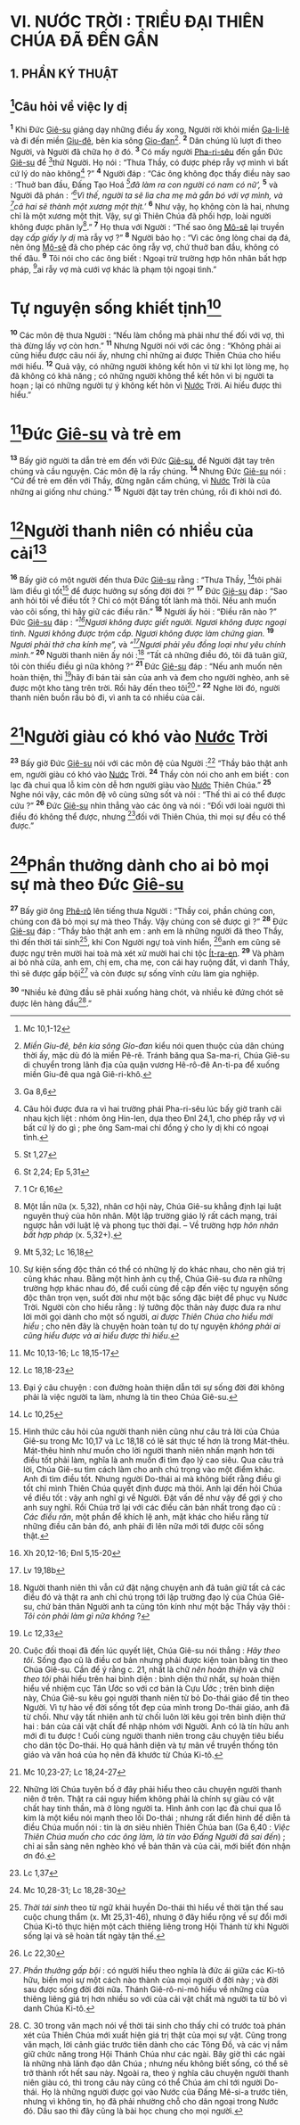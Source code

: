 # VI. NƯỚC TRỜI : TRIỀU ĐẠI THIÊN CHÚA ĐÃ ĐẾN GẦN

## 1. PHẦN KÝ THUẬT

## [^1@-19f79405-1a86-432a-a382-072f721346cd]Câu hỏi về việc ly dị
<sup><b>1</b></sup> Khi Đức [Giê-su]() giảng dạy những điều ấy xong, Người rời khỏi miền [Ga-li-lê]() và đi đến miền [Giu-đê](), bên kia sông [Gio-đan]()[^1-19f79405-1a86-432a-a382-072f721346cd]. <sup><b>2</b></sup> Dân chúng lũ lượt đi theo Người, và Người đã chữa họ ở đó. <sup><b>3</b></sup> Có mấy người [Pha-ri-sêu]() đến gần Đức [Giê-su]() để [^2@-19f79405-1a86-432a-a382-072f721346cd]thử Người. Họ nói : “Thưa Thầy, có được phép rẫy vợ mình vì bất cứ lý do nào không[^2-19f79405-1a86-432a-a382-072f721346cd] ?” <sup><b>4</b></sup> Người đáp : “Các ông không đọc thấy điều này sao : ‘Thuở ban đầu, Đấng Tạo Hoá *[^3@-19f79405-1a86-432a-a382-072f721346cd]đã làm ra con người có nam có nữ’,* <sup><b>5</b></sup> và Người đã phán : *‘[^4@-19f79405-1a86-432a-a382-072f721346cd]Vì thế, người ta sẽ lìa cha mẹ mà gắn bó với vợ mình, và [^5@-19f79405-1a86-432a-a382-072f721346cd]cả hai sẽ thành một xương một thịt.’* <sup><b>6</b></sup> Như vậy, họ không còn là hai, nhưng chỉ là một xương một thịt. Vậy, sự gì Thiên Chúa đã phối hợp, loài người không được phân ly[^3-19f79405-1a86-432a-a382-072f721346cd].” <sup><b>7</b></sup> Họ thưa với Người : “Thế sao ông [Mô-sê]() lại truyền dạy *cấp giấy ly dị* mà rẫy vợ ?” <sup><b>8</b></sup> Người bảo họ : “Vì các ông lòng chai dạ đá, nên ông [Mô-sê]() đã cho phép các ông rẫy vợ, chứ thuở ban đầu, không có thế đâu. <sup><b>9</b></sup> Tôi nói cho các ông biết : Ngoại trừ trường hợp hôn nhân bất hợp pháp, [^6@-19f79405-1a86-432a-a382-072f721346cd]ai rẫy vợ mà cưới vợ khác là phạm tội ngoại tình.”


# Tự nguyện sống khiết tịnh[^4-19f79405-1a86-432a-a382-072f721346cd]
<sup><b>10</b></sup> Các môn đệ thưa Người : “Nếu làm chồng mà phải như thế đối với vợ, thì thà đừng lấy vợ còn hơn.” <sup><b>11</b></sup> Nhưng Người nói với các ông : “Không phải ai cũng hiểu được câu nói ấy, nhưng chỉ những ai được Thiên Chúa cho hiểu mới hiểu. <sup><b>12</b></sup> Quả vậy, có những người không kết hôn vì từ khi lọt lòng mẹ, họ đã không có khả năng ; có những người không thể kết hôn vì bị người ta hoạn ; lại có những người tự ý không kết hôn vì [Nước]() Trời. Ai hiểu được thì hiểu.”


# [^7@-19f79405-1a86-432a-a382-072f721346cd]Đức [Giê-su]() và trẻ em
<sup><b>13</b></sup> Bấy giờ người ta dẫn trẻ em đến với Đức [Giê-su](), để Người đặt tay trên chúng và cầu nguyện. Các môn đệ la rầy chúng. <sup><b>14</b></sup> Nhưng Đức [Giê-su]() nói : “Cứ để trẻ em đến với Thầy, đừng ngăn cấm chúng, vì [Nước]() Trời là của những ai giống như chúng.” <sup><b>15</b></sup> Người đặt tay trên chúng, rồi đi khỏi nơi đó.


# [^8@-19f79405-1a86-432a-a382-072f721346cd]Người thanh niên có nhiều của cải[^5-19f79405-1a86-432a-a382-072f721346cd]
<sup><b>16</b></sup> Bấy giờ có một người đến thưa Đức [Giê-su]() rằng : “Thưa Thầy, [^9@-19f79405-1a86-432a-a382-072f721346cd]tôi phải làm điều gì tốt[^6-19f79405-1a86-432a-a382-072f721346cd] để được hưởng sự sống đời đời ?” <sup><b>17</b></sup> Đức [Giê-su]() đáp : “Sao anh hỏi tôi về điều tốt ? Chỉ có một Đấng tốt lành mà thôi. Nếu anh muốn vào cõi sống, thì hãy giữ các điều răn.” <sup><b>18</b></sup> Người ấy hỏi : “Điều răn nào ?” Đức [Giê-su]() đáp : *“[^10@-19f79405-1a86-432a-a382-072f721346cd]Ngươi không được giết người. Ngươi không được ngoại tình. Ngươi không được trộm cắp. Ngươi không được làm chứng gian.* <sup><b>19</b></sup> *Ngươi phải thờ cha kính mẹ”,* và *“[^11@-19f79405-1a86-432a-a382-072f721346cd]Ngươi phải yêu đồng loại như yêu chính mình.”* <sup><b>20</b></sup> Người thanh niên ấy nói :[^7-19f79405-1a86-432a-a382-072f721346cd] “Tất cả những điều đó, tôi đã tuân giữ, tôi còn thiếu điều gì nữa không ?” <sup><b>21</b></sup> Đức [Giê-su]() đáp : “Nếu anh muốn nên hoàn thiện, thì [^12@-19f79405-1a86-432a-a382-072f721346cd]hãy đi bán tài sản của anh và đem cho người nghèo, anh sẽ được một kho tàng trên trời. Rồi hãy đến theo tôi[^8-19f79405-1a86-432a-a382-072f721346cd].” <sup><b>22</b></sup> Nghe lời đó, người thanh niên buồn rầu bỏ đi, vì anh ta có nhiều của cải.


# [^13@-19f79405-1a86-432a-a382-072f721346cd]Người giàu có khó vào [Nước]() Trời
<sup><b>23</b></sup> Bấy giờ Đức [Giê-su]() nói với các môn đệ của Người :[^9-19f79405-1a86-432a-a382-072f721346cd] “Thầy bảo thật anh em, người giàu có khó vào [Nước]() Trời. <sup><b>24</b></sup> Thầy còn nói cho anh em biết : con lạc đà chui qua lỗ kim còn dễ hơn người giàu vào [Nước]() Thiên Chúa.” <sup><b>25</b></sup> Nghe nói vậy, các môn đệ vô cùng sửng sốt và nói : “Thế thì ai có thể được cứu ?” <sup><b>26</b></sup> Đức [Giê-su]() nhìn thẳng vào các ông và nói : “Đối với loài người thì điều đó không thể được, nhưng [^14@-19f79405-1a86-432a-a382-072f721346cd]đối với Thiên Chúa, thì mọi sự đều có thể được.”


# [^15@-19f79405-1a86-432a-a382-072f721346cd]Phần thưởng dành cho ai bỏ mọi sự mà theo Đức [Giê-su]()
<sup><b>27</b></sup> Bấy giờ ông [Phê-rô]() lên tiếng thưa Người : “Thầy coi, phần chúng con, chúng con đã bỏ mọi sự mà theo Thầy. Vậy chúng con sẽ được gì ?” <sup><b>28</b></sup> Đức [Giê-su]() đáp : “Thầy bảo thật anh em : anh em là những người đã theo Thầy, thì đến thời tái sinh[^10-19f79405-1a86-432a-a382-072f721346cd], khi Con Người ngự toà vinh hiển, [^16@-19f79405-1a86-432a-a382-072f721346cd]anh em cũng sẽ được ngự trên mười hai toà mà xét xử mười hai chi tộc [Ít-ra-en](). <sup><b>29</b></sup> Và phàm ai bỏ nhà cửa, anh em, chị em, cha mẹ, con cái hay ruộng đất, vì danh Thầy, thì sẽ được gấp bội[^11-19f79405-1a86-432a-a382-072f721346cd] và còn được sự sống vĩnh cửu làm gia nghiệp.

<sup><b>30</b></sup> “Nhiều kẻ đứng đầu sẽ phải xuống hàng chót, và nhiều kẻ đứng chót sẽ được lên hàng đầu[^12-19f79405-1a86-432a-a382-072f721346cd].”

[^1-19f79405-1a86-432a-a382-072f721346cd]: *Miền Giu-đê, bên kia sông Gio-đan* kiểu nói quen thuộc của dân chúng thời ấy, mặc dù đó là miền Pê-rê. Tránh băng qua Sa-ma-ri, Chúa Giê-su di chuyển trong lãnh địa của quận vương Hê-rô-đê An-ti-pa để xuống miền Giu-đê qua ngả Giê-ri-khô.
[^2-19f79405-1a86-432a-a382-072f721346cd]: Câu hỏi được đưa ra vì hai trường phái Pha-ri-sêu lúc bấy giờ tranh cãi nhau kịch liệt : nhóm ông Hin-len, dựa theo Đnl 24,1, cho phép rẫy vợ vì bất cứ lý do gì ; phe ông Sam-mai chỉ đồng ý cho ly dị khi có ngoại tình.
[^3-19f79405-1a86-432a-a382-072f721346cd]: Một lần nữa (x. 5,32), nhân cơ hội này, Chúa Giê-su khẳng định lại luật nguyên thuỷ của hôn nhân. Một lập trường giáo lý rất cách mạng, trái ngược hẳn với luật lệ và phong tục thời đại. – Về trường hợp *hôn nhân bất hợp pháp* (x. 5,32+).
[^4-19f79405-1a86-432a-a382-072f721346cd]: Sự kiện sống độc thân có thể có những lý do khác nhau, cho nên giá trị cũng khác nhau. Bằng một hình ảnh cụ thể, Chúa Giê-su đưa ra những trường hợp khác nhau đó, để cuối cùng đề cập đến việc tự nguyện sống độc thân trọn vẹn, suốt đời như một bậc sống đặc biệt để phục vụ Nước Trời. Người còn cho hiểu rằng : lý tưởng độc thân này được đưa ra như lời mời gọi dành cho một số người, *ai được Thiên Chúa cho hiểu mới hiểu* ; cho nên đây là chuyện hoàn toàn tự do tự nguyện *không phải ai cũng hiểu được và ai hiểu được thì hiểu*.
[^5-19f79405-1a86-432a-a382-072f721346cd]: Đại ý câu chuyện : con đường hoàn thiện dẫn tới sự sống đời đời không phải là việc người ta làm, nhưng là tin theo Chúa Giê-su.
[^6-19f79405-1a86-432a-a382-072f721346cd]: Hình thức câu hỏi của người thanh niên cũng như câu trả lời của Chúa Giê-su trong Mc 10,17 và Lc 18,18 có lẽ sát thực tế hơn là trong Mát-thêu. Mát-thêu hình như muốn cho lời người thanh niên nhấn mạnh hơn tới điều tốt phải làm, nghĩa là anh muốn đi tìm đạo lý cao siêu. Qua câu trả lời, Chúa Giê-su tìm cách làm cho anh chú trọng vào một điểm khác. Anh đi tìm điều tốt. Nhưng người Do-thái ai mà không biết rằng điều gì tốt chỉ mình Thiên Chúa quyết định được mà thôi. Anh lại đến hỏi Chúa về điều tốt : vậy anh nghĩ gì về Người. Đặt vấn đề như vậy để gợi ý cho anh suy nghĩ. Rồi Chúa trở lại với các điều căn bản nhất trong đạo cũ : *Các điều răn*, một phần để khích lệ anh, mặt khác cho hiểu rằng từ những điều căn bản đó, anh phải đi lên nữa mới tới được cõi sống thật.
[^7-19f79405-1a86-432a-a382-072f721346cd]: Người thanh niên thì vẫn cứ đặt nặng chuyện anh đã tuân giữ tất cả các điều đó và thật ra anh chỉ chú trọng tới lập trường đạo lý của Chúa Giê-su, chứ bản thân Người anh ta cũng tôn kính như một bậc Thầy vậy thôi : *Tôi còn phải làm gì nữa không* ?
[^8-19f79405-1a86-432a-a382-072f721346cd]: Cuộc đối thoại đã đến lúc quyết liệt, Chúa Giê-su nói thẳng : *Hãy theo tôi*. Sống đạo cũ là điều cơ bản nhưng phải được kiện toàn bằng tin theo Chúa Giê-su. Cần để ý rằng c. 21, nhất là chữ *nên hoàn thiện* và chữ *theo tôi* phải hiểu trên hai bình diện : bình diện thứ nhất, sự hoàn thiện hiểu về nhiệm cục Tân Ước so với cơ bản là Cựu Ước ; trên bình diện này, Chúa Giê-su kêu gọi người thanh niên từ bỏ Do-thái giáo để tin theo Người. Vì tự hào về đời sống tốt đẹp của mình trong Do-thái giáo, anh đã từ chối. Như vậy tất nhiên anh từ chối luôn lời kêu gọi trên bình diện thứ hai : bán của cải vật chất để nhập nhóm với Người. Anh có là tín hữu anh mới đi tu được ! Cuối cùng người thanh niên trong câu chuyện tiêu biểu cho dân tộc Do-thái. Họ quá hãnh diện và tự mãn về truyền thống tôn giáo và văn hoá của họ nên đã khước từ Chúa Ki-tô.
[^9-19f79405-1a86-432a-a382-072f721346cd]: Những lời Chúa tuyên bố ở đây phải hiểu theo câu chuyện người thanh niên ở trên. Thật ra cái nguy hiểm không phải là chính sự giàu có vật chất hay tinh thần, mà ở lòng người ta. Hình ảnh con lạc đà chui qua lỗ kim là một kiểu nói mạnh theo lối Do-thái ; nhưng rất điển hình để diễn tả điều Chúa muốn nói : tin là ơn siêu nhiên Thiên Chúa ban (Ga 6,40 : *Việc Thiên Chúa muốn cho các ông làm, là tin vào Đấng Người đã sai đến*) ; chỉ ai sẵn sàng nên nghèo khó về bản thân và của cải, mới biết đón nhận ơn đó.
[^10-19f79405-1a86-432a-a382-072f721346cd]: *Thời tái sinh* theo từ ngữ khải huyền Do-thái thì hiểu về thời tận thế sau cuộc chung thẩm (x. Mt 25,31-46), nhưng ở đây hiểu rộng về sự đổi mới Chúa Ki-tô thực hiện một cách thiêng liêng trong Hội Thánh từ khi Người sống lại và sẽ hoàn tất ngày tận thế.
[^11-19f79405-1a86-432a-a382-072f721346cd]: *Phần thưởng gấp bội* : có người hiểu theo nghĩa là đức ái giữa các Ki-tô hữu, biến mọi sự một cách nào thành của mọi người ở đời này ; và đời sau được sống đời đời nữa. Thánh Giê-rô-ni-mô hiểu về những của thiêng liêng giá trị hơn nhiều so với của cải vật chất mà người ta từ bỏ vì danh Chúa Ki-tô.
[^12-19f79405-1a86-432a-a382-072f721346cd]: C. 30 trong văn mạch nói về thời tái sinh cho thấy chỉ có trước toà phán xét của Thiên Chúa mới xuất hiện giá trị thật của mọi sự vật. Cũng trong văn mạch, lời cảnh giác trước tiên dành cho các Tông Đồ, và các vị nắm giữ chức năng trong Hội Thánh Chúa như các ngài. Bây giờ thì các ngài là những nhà lãnh đạo dân Chúa ; nhưng nếu không biết sống, có thể sẽ trở thành rốt hết sau này. Ngoài ra, theo ý nghĩa câu chuyện người thanh niên giàu có, thì trong câu này cũng có thể Chúa ám chỉ tới người Do-thái. Họ là những người được gọi vào Nước của Đấng Mê-si-a trước tiên, nhưng vì không tin, họ đã phải nhường chỗ cho dân ngoại trong Nước đó. Dầu sao thì đây cũng là bài học chung cho mọi người.
[^1@-19f79405-1a86-432a-a382-072f721346cd]: Mc 10,1-12
[^2@-19f79405-1a86-432a-a382-072f721346cd]: Ga 8,6
[^3@-19f79405-1a86-432a-a382-072f721346cd]: St 1,27
[^4@-19f79405-1a86-432a-a382-072f721346cd]: St 2,24; Ep 5,31
[^5@-19f79405-1a86-432a-a382-072f721346cd]: 1 Cr 6,16
[^6@-19f79405-1a86-432a-a382-072f721346cd]: Mt 5,32; Lc 16,18
[^7@-19f79405-1a86-432a-a382-072f721346cd]: Mc 10,13-16; Lc 18,15-17
[^8@-19f79405-1a86-432a-a382-072f721346cd]: Lc 18,18-23
[^9@-19f79405-1a86-432a-a382-072f721346cd]: Lc 10,25
[^10@-19f79405-1a86-432a-a382-072f721346cd]: Xh 20,12-16; Đnl 5,15-20
[^11@-19f79405-1a86-432a-a382-072f721346cd]: Lv 19,18b
[^12@-19f79405-1a86-432a-a382-072f721346cd]: Lc 12,33
[^13@-19f79405-1a86-432a-a382-072f721346cd]: Mc 10,23-27; Lc 18,24-27
[^14@-19f79405-1a86-432a-a382-072f721346cd]: Lc 1,37
[^15@-19f79405-1a86-432a-a382-072f721346cd]: Mc 10,28-31; Lc 18,28-30
[^16@-19f79405-1a86-432a-a382-072f721346cd]: Lc 22,30